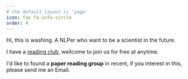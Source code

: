 ```yaml
---
# the default layout is 'page'
icon: fas fa-info-circle
order: 4
---
```


<!--
> Add Markdown syntax content to file `_tabs/about.md`{: .filepath } and it will show up on this page.
{: .prompt-tip }
-->

Hi, this is washing. A NLPer who want to be a scientist in the future.

I have a [reading club](https://washing1127.notion.site/0366c7e7bc694795b236b7e327ded7bc?pvs=4), wellcome to join us for free at anytime.

I'd like to found a **paper reading group** in recent, if you interest in this, please send me an Email.
